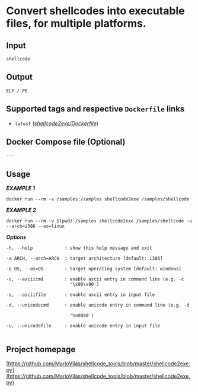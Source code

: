 # Convert shellcodes into executable files, for multiple platforms.

## Input

```
shellcode
```

## Output

```
ELF / PE
```

## Supported tags and respective `Dockerfile` links

* `latest` ([*shellcode2exe/Dockerfile*](https://gitlab.com/CinCan/dockerfiles/blob/master/shellcode2exe/Dockerfile))

## Docker Compose file (Optional)

```yml
---
```

## Usage

***EXAMPLE 1***

```
docker run --rm -v /samples:/samples shellcode2exe /samples/shellcode
```

***EXAMPLE 2***

```
docker run --rm -v $(pwd):/samples shellcode2exe /samples/shellcode -u --arch=i386 --os=linux
```


***Options***
```
-h, --help            : show this help message and exit  

-a ARCH, --arch=ARCH  : target architecture [default: i386]  

-o OS, --os=OS        : target operating system [default: windows]

-c, --asciicmd        : enable ascii entry in command line (e.g. -c
                        '\x90\x90')  

-s, --asciifile       : enable ascii entry in input file  

-d, --unicodecmd      : enable unicode entry in command line (e.g. -d  

                        '%u9090')  

-u, --unicodefile     : enable unicode entry in input file  


```

## Project homepage

[https://github.com/MarioVilas/shellcode_tools/blob/master/shellcode2exe.py](https://github.com/MarioVilas/shellcode_tools/blob/master/shellcode2exe.py)

